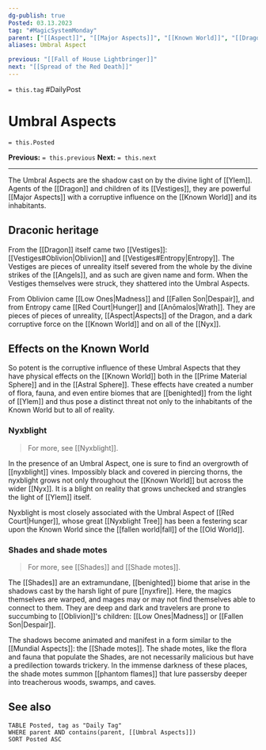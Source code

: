 ```yaml
---
dg-publish: true
Posted: 03.13.2023
tag: "#MagicSystemMonday"
parent: ["[[Aspect]]", "[[Major Aspects]]", "[[Known World]]", "[[Dragon]]", "[[Vestiges]]"]
aliases: Umbral Aspect

previous: "[[Fall of House Lightbringer]]"
next: "[[Spread of the Red Death]]"
---
```

`= this.tag` #DailyPost 
# Umbral Aspects
`= this.Posted`

**Previous:** `= this.previous`
**Next:** `= this.next`

---

The Umbral Aspects are the shadow cast on by the divine light of [[Ylem]]. Agents of the [[Dragon]] and children of its [[Vestiges]], they are powerful [[Major Aspects]] with a corruptive influence on the [[Known World]] and its inhabitants.

## Draconic heritage

From the [[Dragon]] itself came two [[Vestiges]]: [[Vestiges#Oblivion|Oblivion]] and [[Vestiges#Entropy|Entropy]]. The Vestiges are pieces of unreality itself severed from the whole by the divine strikes of the [[Angels]], and as such are given name and form. When the Vestiges themselves were struck, they shattered into the Umbral Aspects.

From Oblivion came [[Low Ones|Madness]] and [[Fallen Son|Despair]], and from Entropy came [[Red Court|Hunger]] and [[Anōmalos|Wrath]]. They are pieces of pieces of unreality, [[Aspect|Aspects]] of the Dragon, and a dark corruptive force on the [[Known World]] and on all of the [[Nyx]].

## Effects on the Known World

So potent is the corruptive influence of these Umbral Aspects that they have physical effects on the [[Known World]] both in the [[Prime Material Sphere]] and in the [[Astral Sphere]]. These effects have created a number of flora, fauna, and even entire biomes that are [[benighted]] from the light of [[Ylem]] and thus pose a distinct threat not only to the inhabitants of the Known World but to all of reality.

### Nyxblight

> For more, see [[Nyxblight]].

In the presence of an Umbral Aspect, one is sure to find an overgrowth of [[nyxblight]] vines. Impossibly black and covered in piercing thorns, the nyxblight grows not only throughout the [[Known World]] but across the wider [[Nyx]]. It is a blight on reality that grows unchecked and strangles the light of [[Ylem]] itself.

Nyxblight is most closely associated with the Umbral Aspect of [[Red Court|Hunger]], whose great [[Nyxblight Tree]] has been a festering scar upon the Known World since the [[fallen world|fall]] of the [[Old World]].

### Shades and shade motes

> For more, see [[Shades]] and [[Shade motes]].

The [[Shades]] are an extramundane, [[benighted]] biome that arise in the shadows cast by the harsh light of pure [[nyxfire]]. Here, the magics themselves are warped, and mages may or may not find themselves able to connect to them. They are deep and dark and travelers are prone to succumbing to [[Oblivion]]'s children: [[Low Ones|Madness]] or [[Fallen Son|Despair]].

The shadows become animated and manifest in a form similar to the [[Mundial Aspects]]: the [[Shade motes]]. The shade motes, like the flora and fauna that populate the Shades, are not necessarily malicious but have a predilection towards trickery. In the immense darkness of these places, the shade motes summon [[phantom flames]] that lure passersby deeper into treacherous woods, swamps, and caves.

## See also
```dataview
TABLE Posted, tag as "Daily Tag"
WHERE parent AND contains(parent, [[Umbral Aspects]])
SORT Posted ASC
```